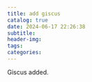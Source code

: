 ```yaml
---
title: add giscus
catalog: true
date: 2024-06-17 22:26:38
subtitle:
header-img:
tags:
categories:
---
```


Giscus added. 
